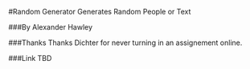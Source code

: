 #Random Generator
Generates Random People or Text

###By Alexander Hawley

###Thanks
Thanks Dichter for never turning in an assignement online.

###Link
TBD

